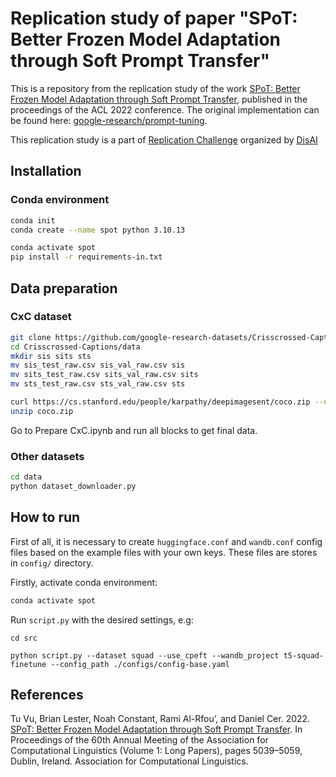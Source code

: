 # Replication study of paper "SPoT: Better Frozen Model Adaptation through Soft Prompt Transfer"

This is a repository from the replication study of the work [SPoT: Better Frozen Model Adaptation through Soft Prompt Transfer](https://aclanthology.org/2022.acl-long.346/), published in the proceedings of the ACL 2022 conference. The original implementation can be found here: [google-research/prompt-tuning](https://github.com/google-research/prompt-tuning).

This replication study is a part of [Replication Challenge](https://disai.eu/replication-challenge/) organized by [DisAI](https://disai.eu/)

## Installation

### Conda environment

```bash
conda init
conda create --name spot python 3.10.13

conda activate spot
pip install -r requirements-in.txt
```

## Data preparation

### CxC dataset

```bash
git clone https://github.com/google-research-datasets/Crisscrossed-Captions.git
cd Crisscrossed-Captions/data
mkdir sis sits sts
mv sis_test_raw.csv sis_val_raw.csv sis
mv sits_test_raw.csv sits_val_raw.csv sits
mv sts_test_raw.csv sts_val_raw.csv sts

curl https://cs.stanford.edu/people/karpathy/deepimagesent/coco.zip --output coco.zip
unzip coco.zip
```

Go to Prepare CxC.ipynb and run all blocks to get final data.

### Other datasets

```bash
cd data
python dataset_downloader.py
```

## How to run

First of all, it is necessary to create `huggingface.conf` and `wandb.conf` config files based on the example files with your own keys. These files are stores in `config/` directory. 

Firstly, activate conda environment:

```bash
conda activate spot
```

Run `script.py` with the desired settings, e.g:
```
cd src

python script.py --dataset squad --use_cpeft --wandb_project t5-squad-finetune --config_path ./configs/config-base.yaml
```


## References

Tu Vu, Brian Lester, Noah Constant, Rami Al-Rfou’, and Daniel Cer. 2022. [SPoT: Better Frozen Model Adaptation through Soft Prompt Transfer](https://aclanthology.org/2022.acl-long.346/). In Proceedings of the 60th Annual Meeting of the Association for Computational Linguistics (Volume 1: Long Papers), pages 5039–5059, Dublin, Ireland. Association for Computational Linguistics.
